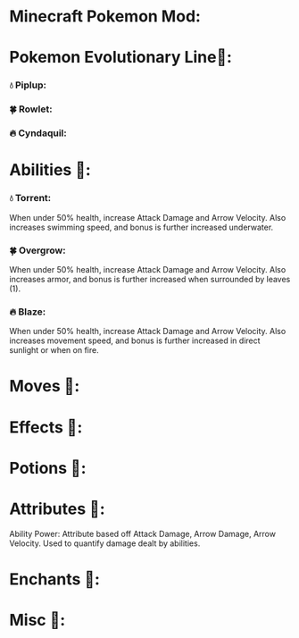 # Minecraft Pokemon Mod:

# Pokemon Evolutionary Line💭:
### 💧 Piplup:

### 🍀 Rowlet:

### 🔥 Cyndaquil:


# Abilities 💭:

### 💧 Torrent:
When under 50% health, increase Attack Damage and Arrow Velocity. Also increases swimming speed, and bonus is further increased underwater.
### 🍀 Overgrow:
When under 50% health, increase Attack Damage and Arrow Velocity. Also increases armor, and bonus is further increased when surrounded by leaves (1).
### 🔥 Blaze:
When under 50% health, increase Attack Damage and Arrow Velocity. Also increases movement speed, and bonus is further increased in direct sunlight or when on fire.
# Moves 💭:

# Effects 💭:

# Potions 💭:

# Attributes 💭:

Ability Power: Attribute based off Attack Damage, Arrow Damage, Arrow Velocity. Used to quantify damage dealt by abilities.

# Enchants 💭:

# Misc 💭:
